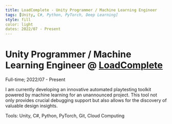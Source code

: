 ```yaml
---
title: LoadComplete - Unity Programmer / Machine Learning Engineer
tags: [Unity, C#, Python, PyTorch, Deep Learning]
style: fill
color: light
dates: 2022/07 - Present
---
```


<!-- (Optional) Image -->


<!-- Title, Organization, Employment Type, and Duration -->
# Unity Programmer / Machine Learning Engineer @ [LoadComplete](https://www.loadcomplete.com/)

Full-time; 2022/07 - Present

<!-- Work, Responsibilities, and Activities -->
I am currently developing an innovative automated playtesting toolkit powered by machine learning for an unannounced project. This tool not only provides crucial debugging support but also allows for the discovery of valuable design insights.

Tools: Unity, C#, Python, PyTorch, Git, Cloud Computing
